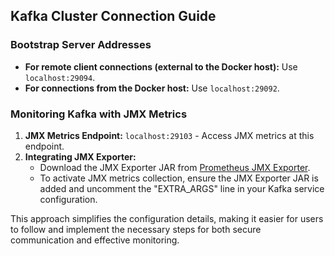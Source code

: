 ## Kafka Cluster Connection Guide

### Bootstrap Server Addresses

- **For remote client connections (external to the Docker host):** Use `localhost:29094`.
- **For connections from the Docker host:** Use `localhost:29092`.

### Monitoring Kafka with JMX Metrics

1. **JMX Metrics Endpoint:** `localhost:29103` - Access JMX metrics at this endpoint.
2. **Integrating JMX Exporter:**
   - Download the JMX Exporter JAR from [Prometheus JMX Exporter](https://github.com/prometheus/jmx_exporter).
   - To activate JMX metrics collection, ensure the JMX Exporter JAR is added and uncomment the "EXTRA_ARGS" line in your Kafka service configuration.

This approach simplifies the configuration details, making it easier for users to follow and implement the necessary steps for both secure communication and effective monitoring.